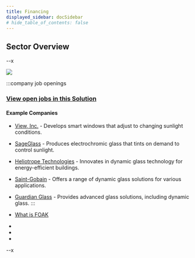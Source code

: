```yaml
---
title: Financing
displayed_sidebar: docSidebar
# hide_table_of_contents: false
---
```


## Sector Overview

--x

![](/../static/img/journalism.jpg)

:::company job openings
### [View open jobs in this Solution](https://climatebase.org/jobs?l=&q=&drawdown_solutions=Dynamic+Glass)
#### Example Companies
- [View, Inc.](https://www.view.com) - Develops smart windows that adjust to changing sunlight conditions.
- [SageGlass](https://www.sageglass.com) - Produces electrochromic glass that tints on demand to control sunlight.
- [Heliotrope Technologies](https://www.heliotropetech.com) - Innovates in dynamic glass technology for energy-efficient buildings.
- [Saint-Gobain](https://www.saint-gobain.com) - Offers a range of dynamic glass solutions for various applications.
- [Guardian Glass](https://www.guardianglass.com) - Provides advanced glass solutions, including dynamic glass.
:::


- [What is FOAK](topic-foak)

-

-

-


--x